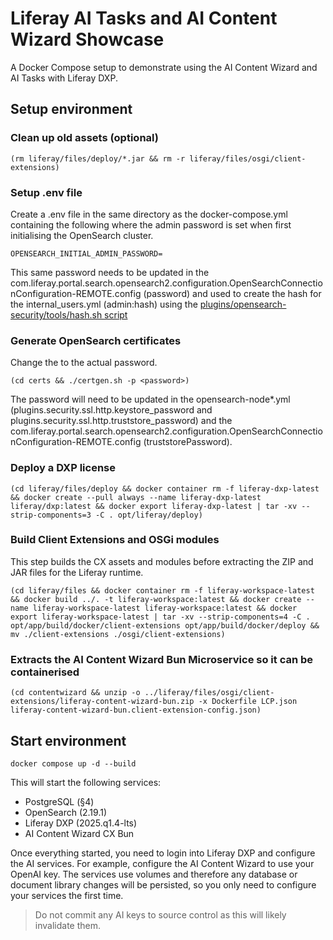 # Liferay AI Tasks and AI Content Wizard Showcase

A Docker Compose setup to demonstrate using the AI Content Wizard and AI Tasks with Liferay DXP.

## Setup environment
### Clean up old assets (optional)
```
(rm liferay/files/deploy/*.jar && rm -r liferay/files/osgi/client-extensions)
```
### Setup .env file
Create a .env file in the same directory as the docker-compose.yml containing the following where the admin password is set when first initialising the OpenSearch cluster.
```
OPENSEARCH_INITIAL_ADMIN_PASSWORD=
```
This same password needs to be updated in the com.liferay.portal.search.opensearch2.configuration.OpenSearchConnectionConfiguration-REMOTE.config (password) and used to create the hash for the internal_users.yml (admin:hash) using the [plugins/opensearch-security/tools/hash.sh script](https://opensearch.org/docs/latest/security/configuration/yaml/#internal_usersyml)
### Generate OpenSearch certificates
Change the <password> to the actual password.
```
(cd certs && ./certgen.sh -p <password>)
```
 The password will need to be updated in the opensearch-node*.yml (plugins.security.ssl.http.keystore_password and plugins.security.ssl.http.truststore_password) and the com.liferay.portal.search.opensearch2.configuration.OpenSearchConnectionConfiguration-REMOTE.config (truststorePassword).
### Deploy a DXP license
```
(cd liferay/files/deploy && docker container rm -f liferay-dxp-latest && docker create --pull always --name liferay-dxp-latest liferay/dxp:latest && docker export liferay-dxp-latest | tar -xv --strip-components=3 -C . opt/liferay/deploy)
```
### Build Client Extensions and OSGi modules
This step builds the CX assets and modules before extracting the ZIP and JAR files for the Liferay runtime.
```
(cd liferay/files && docker container rm -f liferay-workspace-latest && docker build ../. -t liferay-workspace:latest && docker create --name liferay-workspace-latest liferay-workspace:latest && docker export liferay-workspace-latest | tar -xv --strip-components=4 -C . opt/app/build/docker/client-extensions opt/app/build/docker/deploy && mv ./client-extensions ./osgi/client-extensions)
```
### Extracts the AI Content Wizard Bun Microservice so it can be containerised
```
(cd contentwizard && unzip -o ../liferay/files/osgi/client-extensions/liferay-content-wizard-bun.zip -x Dockerfile LCP.json liferay-content-wizard-bun.client-extension-config.json)
```

## Start environment
```
docker compose up -d --build
```
This will start the following services:

- PostgreSQL (§4)
- OpenSearch (2.19.1)
- Liferay DXP (2025.q1.4-lts)
- AI Content Wizard CX Bun

Once everything started, you need to login into Liferay DXP and configure the AI services. For example, configure the AI Content Wizard to use your OpenAI key. The services use volumes and therefore any database or document library changes will be persisted, so you only need to configure your services the first time.

> Do not commit any AI keys to source control as this will likely invalidate them.
